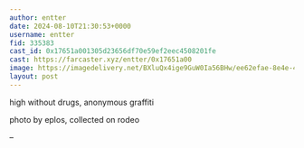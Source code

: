 ```yaml
---
author: entter
date: 2024-08-10T21:30:53+0000
username: entter
fid: 335383
cast_id: 0x17651a001305d23656df70e59ef2eec4508201fe
cast: https://farcaster.xyz/entter/0x17651a00
image: https://imagedelivery.net/BXluQx4ige9GuW0Ia56BHw/ee62efae-8e4e-4b3d-05fd-80f4014e6d00/original
layout: post
---
```


high without drugs, anonymous graffiti

photo by eplos, collected on rodeo

–

<img src='https://imagedelivery.net/BXluQx4ige9GuW0Ia56BHw/ee62efae-8e4e-4b3d-05fd-80f4014e6d00/original' alt='' referrerpolicy='no-referrer'/>
